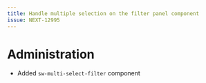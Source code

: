 ```yaml
---
title: Handle multiple selection on the filter panel component
issue: NEXT-12995
---
```

# Administration
* Added `sw-multi-select-filter` component
